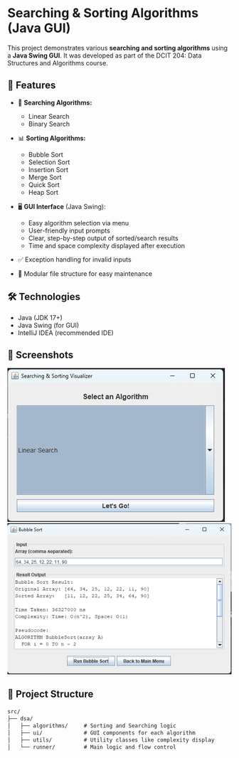 #  Searching & Sorting Algorithms (Java GUI)

This project demonstrates various **searching and sorting algorithms** using a **Java Swing GUI**. It was developed as part of the DCIT 204: Data Structures and Algorithms course.

## 🚀 Features

- 🔎 **Searching Algorithms:**
    - Linear Search
    - Binary Search

- 📊 **Sorting Algorithms:**
    - Bubble Sort
    - Selection Sort
    - Insertion Sort
    - Merge Sort
    - Quick Sort
    - Heap Sort

- 🖥️ **GUI Interface** (Java Swing):
    - Easy algorithm selection via menu
    - User-friendly input prompts
    - Clear, step-by-step output of sorted/search results
    - Time and space complexity displayed after execution

- ✅ Exception handling for invalid inputs
- 📂 Modular file structure for easy maintenance

## 🛠️ Technologies

- Java (JDK 17+)
- Java Swing (for GUI)
- IntelliJ IDEA (recommended IDE)

## 📸 Screenshots

![img.png](img.png)
![img_1.png](img_1.png)

## 📁 Project Structure

```text
src/
├── dsa/
│   ├── algorithms/     # Sorting and Searching logic
│   ├── ui/             # GUI components for each algorithm
│   ├── utils/          # Utility classes like complexity display
│   └── runner/         # Main logic and flow control


